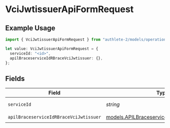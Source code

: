 # VciJwtissuerApiFormRequest

## Example Usage

```typescript
import { VciJwtissuerApiFormRequest } from "authlete-2/models/operations";

let value: VciJwtissuerApiFormRequest = {
  serviceId: "<id>",
  apilBraceserviceIdRBraceVciJwtissuer: {},
};
```

## Fields

| Field                                                                                               | Type                                                                                                | Required                                                                                            | Description                                                                                         |
| --------------------------------------------------------------------------------------------------- | --------------------------------------------------------------------------------------------------- | --------------------------------------------------------------------------------------------------- | --------------------------------------------------------------------------------------------------- |
| `serviceId`                                                                                         | *string*                                                                                            | :heavy_check_mark:                                                                                  | A service ID.                                                                                       |
| `apilBraceserviceIdRBraceVciJwtissuer`                                                              | [models.APILBraceserviceIdRBraceVciJwtissuer](../../models/apilbraceserviceidrbracevcijwtissuer.md) | :heavy_check_mark:                                                                                  | N/A                                                                                                 |
